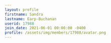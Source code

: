 ```yaml
---
layout: profile
firstname: Sandra
lastname: Earp-Buchanan
userid: 17988
join_date: 2021-06-01 00:00:00 -0400
profile: /assets/img/members/17988/avatar.png
---
```

